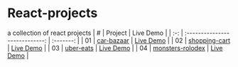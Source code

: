 # React-projects
a collection of react projects
|  #  |            Project             | Live Demo |
| :-: | :----------------------------: | :-------: |
| 01  | [car-bazaar](https://github.com/haman1/React-projects/tree/main/car-bazaar) | [Live Demo](https://carbazaar.netlify.app/) |
| 02  | [shopping-cart](https://github.com/haman1/React-projects/tree/main/cart) | [Live Demo](https://carrttt.netlify.app/) |
| 03  | [uber-eats](https://github.com/haman1/React-projects/tree/main/uber-eats) | [Live Demo](https://eats.netlify.app/) |
| 04 | [monsters-rolodex](https://github.com/haman1/React-projects/tree/main/monster-rolodex) | [Live Demo](https://rolodex.pages.dev/) |
